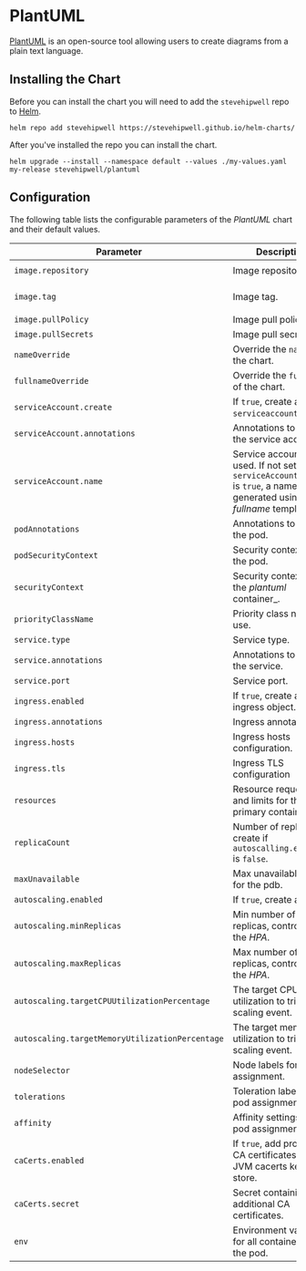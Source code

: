 # PlantUML

[PlantUML](https://plantuml.com/) is an open-source tool allowing users to create diagrams from a plain text language.

## Installing the Chart

Before you can install the chart you will need to add the `stevehipwell` repo to [Helm](https://helm.sh/).

```shell
helm repo add stevehipwell https://stevehipwell.github.io/helm-charts/
```

After you've installed the repo you can install the chart.

```shell
helm upgrade --install --namespace default --values ./my-values.yaml my-release stevehipwell/plantuml
```

## Configuration

The following table lists the configurable parameters of the _PlantUML_ chart and their default values.

| Parameter                                       | Description                                                                                                                      | Default                          |
| ----------------------------------------------- | -------------------------------------------------------------------------------------------------------------------------------- | -------------------------------- |
| `image.repository`                              | Image repository.                                                                                                                | `plantuml/plantuml-server`       |
| `image.tag`                                     | Image tag.                                                                                                                       | `jetty-v{{ .Chart.AppVersion }}` |
| `image.pullPolicy`                              | Image pull policy.                                                                                                               | `IfNotPresent`                   |
| `image.pullSecrets`                             | Image pull secrets.                                                                                                              | `[]`                             |
| `nameOverride`                                  | Override the `name` of the chart.                                                                                                | `nil`                            |
| `fullnameOverride`                              | Override the `fullname` of the chart.                                                                                            | `nil`                            |
| `serviceAccount.create`                         | If `true`, create a new `serviceaccount`.                                                                                        | `true`                           |
| `serviceAccount.annotations`                    | Annotations to add to the service account.                                                                                       | `{}`                             |
| `serviceAccount.name`                           | Service account to be used. If not set and `serviceAccount.create` is `true`, a name is generated using the _fullname_ template. | `nil`                            |
| `podAnnotations`                                | Annotations to add to the pod.                                                                                                   | `{}`                             |
| `podSecurityContext`                            | Security context for the pod.                                                                                                    | `{}`                             |
| `securityContext`                               | Security context for the _plantuml_ container\_.                                                                                 | `{}`                             |
| `priorityClassName`                             | Priority class name to use.                                                                                                      | `""`                             |
| `service.type`                                  | Service type.                                                                                                                    | `ClusterIP`                      |
| `service.annotations`                           | Annotations to add to the service.                                                                                               | `{}`                             |
| `service.port`                                  | Service port.                                                                                                                    | `80`                             |
| `ingress.enabled`                               | If `true`, create an ingress object.                                                                                             | `false`                          |
| `ingress.annotations`                           | Ingress annotations.                                                                                                             | `{}`                             |
| `ingress.hosts`                                 | Ingress hosts configuration.                                                                                                     | `[]`                             |
| `ingress.tls`                                   | Ingress TLS configuration                                                                                                        | `[]`                             |
| `resources`                                     | Resource requests and limits for the primary container.                                                                          | `nil`                            |
| `replicaCount`                                  | Number of replicas to create if `autoscalling.enabled` is `false`.                                                               | `1`                              |
| `maxUnavailable`                                | Max unavailable pods for the pdb.                                                                                                | `0`                              |
| `autoscaling.enabled`                           | If `true`, create a _HPA_.                                                                                                       | `true`                           |
| `autoscaling.minReplicas`                       | Min number of replicas, controlled by the _HPA_.                                                                                 | `1`                              |
| `autoscaling.maxReplicas`                       | Max number of replicas, controlled by the _HPA_.                                                                                 | `3`                              |
| `autoscaling.targetCPUUtilizationPercentage`    | The target CPU utilization to trigger a scaling event.                                                                           | `80`                             |
| `autoscaling.targetMemoryUtilizationPercentage` | The target memory utilization to trigger a scaling event.                                                                        | `80`                             |
| `nodeSelector`                                  | Node labels for pod assignment.                                                                                                  | `{}`                             |
| `tolerations`                                   | Toleration labels for pod assignment.                                                                                            | `[]`                             |
| `affinity`                                      | Affinity settings for pod assignment.                                                                                            | `{}`                             |
| `caCerts.enabled`                               | If `true`, add provided CA certificates to the JVM cacerts key store.                                                            | `false`                          |
| `caCerts.secret`                                | Secret containing the additional CA certificates.                                                                                | `nil`                            |
| `env`                                           | Environment variables for all containers in the pod.                                                                             | `nil`                            |
